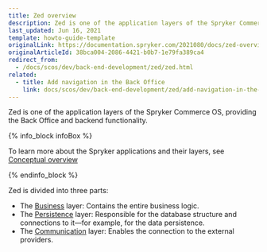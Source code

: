 ```yaml
---
title: Zed overview
description: Zed is one of the application layers of the Spryker Commerce OS, providing the Back Office and backend functionality
last_updated: Jun 16, 2021
template: howto-guide-template
originalLink: https://documentation.spryker.com/2021080/docs/zed-overview
originalArticleId: 38bca004-2086-4421-b0b7-1e79fa389ca4
redirect_from:
  - /docs/scos/dev/back-end-development/zed/zed.html
related:
  - title: Add navigation in the Back Office
    link: docs/scos/dev/back-end-development/zed/add-navigation-in-the-back-office.html
---
```


Zed is one of the application layers of the Spryker Commerce OS, providing the Back Office and backend functionality.

{% info_block infoBox %}

To learn more about the Spryker applications and their layers, see [Conceptual overview](/docs/scos/dev/architecture/conceptual-overview.html)

{% endinfo_block %}

Zed is divided into three parts:
* The [Business](/docs/scos/dev/back-end-development/zed/business-layer/business-layer.html) layer: Contains the entire business logic.
* The [Persistence](/docs/scos/dev/back-end-development/zed/persistence-layer/persistence-layer.html) layer: Responsible for the database structure and connections to it—for example, for the data persistence.
* The [Communication](/docs/scos/dev/back-end-development/zed/communication-layer/communication-layer.html) layer: Enables the connection to the external providers.
